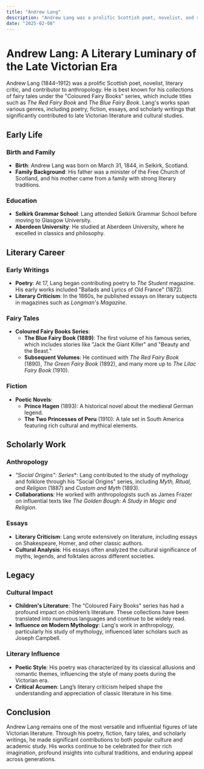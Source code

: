 ```yaml
---
title: "Andrew Lang"
description: "Andrew Lang was a prolific Scottish poet, novelist, and scholar known for his collections of fairy tales under the Fairy Books series and his contributions to anthropology and literary criticism."
date: "2025-02-08"
--- 
```


# Andrew Lang: A Literary Luminary of the Late Victorian Era

Andrew Lang (1844–1912) was a prolific Scottish poet, novelist, literary critic, and contributor to anthropology. He is best known for his collections of fairy tales under the "Coloured Fairy Books" series, which include titles such as *The Red Fairy Book* and *The Blue Fairy Book*. Lang's works span various genres, including poetry, fiction, essays, and scholarly writings that significantly contributed to late Victorian literature and cultural studies.

## Early Life

### Birth and Family
- **Birth**: Andrew Lang was born on March 31, 1844, in Selkirk, Scotland.
- **Family Background**: His father was a minister of the Free Church of Scotland, and his mother came from a family with strong literary traditions.

### Education
- **Selkirk Grammar School**: Lang attended Selkirk Grammar School before moving to Glasgow University.
- **Aberdeen University**: He studied at Aberdeen University, where he excelled in classics and philosophy.

## Literary Career

### Early Writings
- **Poetry**: At 17, Lang began contributing poetry to *The Student* magazine. His early works included "Ballads and Lyrics of Old France" (1872).
- **Literary Criticism**: In the 1860s, he published essays on literary subjects in magazines such as *Longman's Magazine*.

### Fairy Tales
- **Coloured Fairy Books Series**:
  - **The Blue Fairy Book (1889)**: The first volume of his famous series, which includes stories like "Jack the Giant Killer" and "Beauty and the Beast."
  - **Subsequent Volumes**: He continued with *The Red Fairy Book* (1890), *The Green Fairy Book* (1892), and many more up to *The Lilac Fairy Book* (1910).

### Fiction
- **Poetic Novels**:
  - **Prince Hagen** (1893): A historical novel about the medieval German legend.
  - **The Two Princesses of Peru** (1910): A tale set in South America featuring rich cultural and mythical elements.

## Scholarly Work

### Anthropology
- **"Social Origins":* Series**: Lang contributed to the study of mythology and folklore through his "Social Origins" series, including *Myth, Ritual, and Religion* (1887) and *Custom and Myth* (1893).
- **Collaborations**: He worked with anthropologists such as James Frazer on influential texts like *The Golden Bough: A Study in Magic and Religion*.

### Essays
- **Literary Criticism**: Lang wrote extensively on literature, including essays on Shakespeare, Homer, and other classic authors.
- **Cultural Analysis**: His essays often analyzed the cultural significance of myths, legends, and folktales across different societies.

## Legacy

### Cultural Impact
- **Children's Literature**: The "Coloured Fairy Books" series has had a profound impact on children’s literature. These collections have been translated into numerous languages and continue to be widely read.
- **Influence on Modern Mythology**: Lang's work in anthropology, particularly his study of mythology, influenced later scholars such as Joseph Campbell.

### Literary Influence
- **Poetic Style**: His poetry was characterized by its classical allusions and romantic themes, influencing the style of many poets during the Victorian era.
- **Critical Acumen**: Lang’s literary criticism helped shape the understanding and appreciation of classic literature in his time.

## Conclusion

Andrew Lang remains one of the most versatile and influential figures of late Victorian literature. Through his poetry, fiction, fairy tales, and scholarly writings, he made significant contributions to both popular culture and academic study. His works continue to be celebrated for their rich imagination, profound insights into cultural traditions, and enduring appeal across generations.
